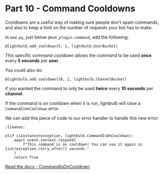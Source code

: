 # Part 10 - Command Cooldowns

Cooldowns are a useful way of making sure people don't spam commands, and also to keep a limit on the number of requests your bot has to make.

In `mod.py`, just below `@mod_plugin.command`, add the following:

```{code-block} python
@lightbulb.add_cooldown(5, 1, lightbulb.UserBucket)
```

This specific command cooldown allows the command to be used **once** every **5 seconds** per **user**.

You could also do:

```{code-block} python
@lightbulb.add_cooldown(10, 2, lightbulb.ChannelBucket)
```

if you wanted the command to only be used **twice** every **10 seconds** per **channel**.

If the command is on cooldown when it is run, lightbulb will raise a `CommandIsOnCooldown` error.

We can add this piece of code to our error handler to handle this new error:

```{code-block} python
:linenos:

elif isinstance(exception, lightbulb.CommandIsOnCooldown):
    await event.context.respond(
        f"This command is on cooldown! You can use it again in {int(exception.retry_after)} seconds."
    )
    return True
```

[Read the docs - CommandIsOnCooldown](https://hikari-lightbulb.readthedocs.io/en/latest/api_references/errors.html#lightbulb.errors.CommandIsOnCooldown)
